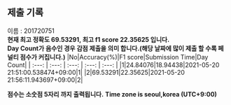 


  
## 제출 기록  
이름 : 201720751  
**현재 최고 정확도 69.53291, 최고 f1 score 22.35625 입니다.**  
**Day Count가 음수인 경우 감점 제출을 의미 합니다.(해당 날짜에 많이 제출 할 수록 페널티 점수가 커집니다.)**
|No|Accuracy(%)|F1 score|Submission Time|Day Count|
| :---: | :---: | :---: | :---: | :---: |
|1|24.84076|18.94438|2021-05-20 21:51:00.538474+09:00|1|
|2|69.53291|22.35625|2021-05-20 21:56:11.943697+09:00|2|


**점수는 소숫점 5자리 까지 출력됩니다.**
**Time zone is seoul,korea (UTC+9:00)**
